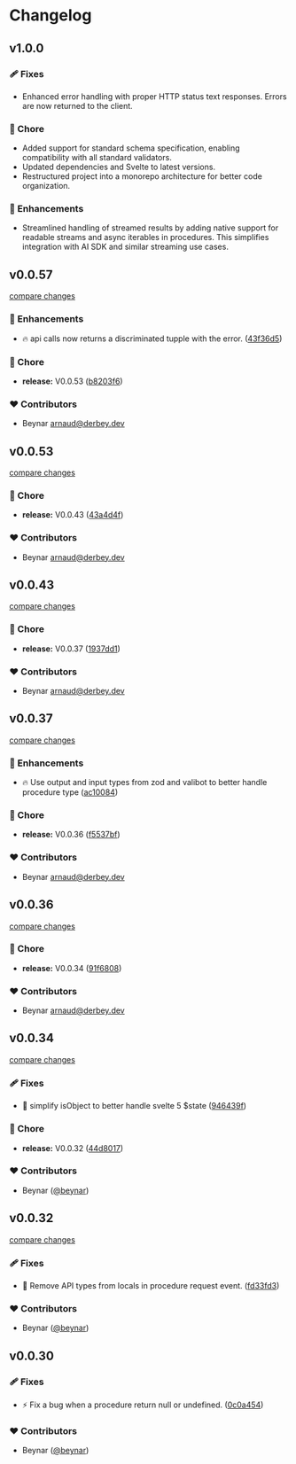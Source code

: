 # Changelog

## v1.0.0

### 🩹 Fixes

- Enhanced error handling with proper HTTP status text responses. Errors are now returned to the client.

### 🏡 Chore

- Added support for standard schema specification, enabling compatibility with all standard validators.
- Updated dependencies and Svelte to latest versions.
- Restructured project into a monorepo architecture for better code organization.

### 🚀 Enhancements

- Streamlined handling of streamed results by adding native support for readable streams and async iterables in procedures. This simplifies integration with AI SDK and similar streaming use cases.

## v0.0.57

[compare changes](https://github.com/beynar/svelte-rpc/compare/v0.0.53...v0.0.57)

### 🚀 Enhancements

- 🔥 api calls now returns a discriminated tupple with the error. ([43f36d5](https://github.com/beynar/svelte-rpc/commit/43f36d5))

### 🏡 Chore

- **release:** V0.0.53 ([b8203f6](https://github.com/beynar/svelte-rpc/commit/b8203f6))

### ❤️ Contributors

- Beynar <arnaud@derbey.dev>

## v0.0.53

[compare changes](https://github.com/beynar/svelte-rpc/compare/v0.0.43...v0.0.53)

### 🏡 Chore

- **release:** V0.0.43 ([43a4d4f](https://github.com/beynar/svelte-rpc/commit/43a4d4f))

### ❤️ Contributors

- Beynar <arnaud@derbey.dev>

## v0.0.43

[compare changes](https://github.com/beynar/svelte-rpc/compare/v0.0.37...v0.0.43)

### 🏡 Chore

- **release:** V0.0.37 ([1937dd1](https://github.com/beynar/svelte-rpc/commit/1937dd1))

### ❤️ Contributors

- Beynar <arnaud@derbey.dev>

## v0.0.37

[compare changes](https://github.com/beynar/svelte-rpc/compare/v0.0.36...v0.0.37)

### 🚀 Enhancements

- 🔥 Use output and input types from zod and valibot to better handle procedure type ([ac10084](https://github.com/beynar/svelte-rpc/commit/ac10084))

### 🏡 Chore

- **release:** V0.0.36 ([f5537bf](https://github.com/beynar/svelte-rpc/commit/f5537bf))

### ❤️ Contributors

- Beynar <arnaud@derbey.dev>

## v0.0.36

[compare changes](https://github.com/beynar/svelte-rpc/compare/v0.0.34...v0.0.36)

### 🏡 Chore

- **release:** V0.0.34 ([91f6808](https://github.com/beynar/svelte-rpc/commit/91f6808))

### ❤️ Contributors

- Beynar <arnaud@derbey.dev>

## v0.0.34

[compare changes](https://github.com/beynar/svelte-rpc/compare/v0.0.32...v0.0.34)

### 🩹 Fixes

- 🐛 simplify isObject to better handle svelte 5 $state ([946439f](https://github.com/beynar/svelte-rpc/commit/946439f))

### 🏡 Chore

- **release:** V0.0.32 ([44d8017](https://github.com/beynar/svelte-rpc/commit/44d8017))

### ❤️ Contributors

- Beynar ([@beynar](http://github.com/beynar))

## v0.0.32

[compare changes](https://github.com/beynar/svelte-rpc/compare/v0.0.31...v0.0.32)

### 🩹 Fixes

- 🐛 Remove API types from locals in procedure request event. ([fd33fd3](https://github.com/beynar/svelte-rpc/commit/fd33fd3))

### ❤️ Contributors

- Beynar ([@beynar](http://github.com/beynar))

## v0.0.30

### 🩹 Fixes

- ⚡️ Fix a bug when a procedure return null or undefined. ([0c0a454](https://github.com/beynar/svelte-rpc/commit/0c0a454))

### ❤️ Contributors

- Beynar ([@beynar](http://github.com/beynar))
